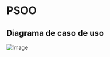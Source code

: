 # PSOO
## Diagrama de caso de uso 
![Image](https://github.com/user-attachments/assets/69c3881c-d3e1-4bc1-8104-8ffc7416d88b)
